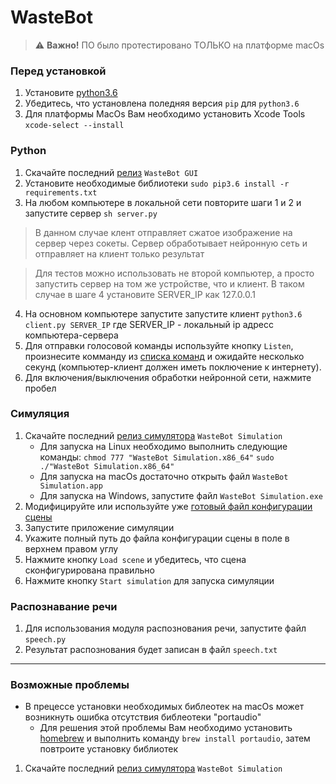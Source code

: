 # WasteBot

> ⚠️ **Важно!** ПО было протестировано ТОЛЬКО на платформе macOs

### Перед установкой
1) Установите [python3.6](https://www.python.org/downloads/release/python-362/)
2) Убедитесь, что установлена поледняя версия ```pip``` для ```python3.6```
3) Для платформы MacOs Вам необходимо установить Xcode Tools ```xcode-select --install```

### Python
1) Скачайте последний [релиз](https://github.com/kivicode/Public-Releases/releases) ```WasteBot GUI```
2) Установите необходимые библиотеки ```sudo pip3.6 install -r requirements.txt ```
3) На любом компьютере в локальной сети повторите шаги 1 и 2 и запустите сервер ```sh server.py```

> В данном случае клент отправляет сжатое изображение на сервер через сокеты. Сервер обработывает нейронную сеть и отправляет на клиент только результат

> Для тестов можно использовать не второй компьютер, а просто запустить сервер на том же устройстве, что и клиент. 
> В таком случае в шаге 4 установите SERVER_IP как 127.0.0.1

4) На основном компьютере запустите запустите клиент ```python3.6 client.py SERVER_IP``` где SERVER_IP - локальный ip адресс компьютера-сервера
5) Для отправки голосовой команды используйте кнопку ```Listen```, произнесите комманду из [списка команд](WasteBot/commands.md) и ожидайте несколько секунд (компьютер-клиент должен иметь поключение к интернету).
6) Для включения/выключения обработки нейронной сети, нажмите пробел

### Симуляция
1. Скачайте последний [релиз симулятора](https://github.com/kivicode/Public-Releases/releases) ```WasteBot Simulation```
	- Для запуска на Linux необходимо выполнить следующие команды: ```chmod 777 "WasteBot Simulation.x86_64"``` ```sudo ./"WasteBot Simulation.x86_64"```
	- Для запуска на macOs достаточно открыть файл ```WasteBot Simulation.app```
	- Для запуска на Windows, запустите файл ```WasteBot Simulation.exe```
2. Модифицируйте или используйте уже [готовый файл конфигурации сцены](WasteBot/Examples/simple_scene.json)
3. Запустите приложение симуляции
4. Укажите полный путь до файла конфигурации сцены в поле в верхнем правом углу
5. Нажмите кнопку ```Load scene``` и убедитесь, что сцена сконфигурирована правильно
6. Нажмите кнопку ```Start simulation``` для запуска симуляции

### Распознавание речи
1. Для использования модуля распознования речи, запустите файл ```speech.py```
2. Результат распознования будет записан в файл ```speech.txt```

---

### Возможные проблемы
* В прецессе установки необходимых библеотек на macOs может возникнуть ошибка отсутствия библеотеки "portaudio"
  * Для решения этой проблемы Вам необходимо установить [homebrew](https://brew.sh) и выполнить команду ```brew install portaudio```, затем повтроите установку библиотек


1. Скачайте последний [релиз симулятора](https://github.com/kivicode/Public-Releases/releases) ```WasteBot Simulation```
